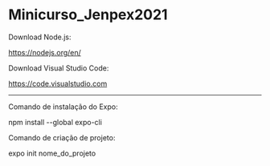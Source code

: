 # Minicurso_Jenpex2021

Download Node.js:

https://nodejs.org/en/

Download Visual Studio Code:

https://code.visualstudio.com

------------------------------

Comando de instalação do Expo:

npm install --global expo-cli

Comando de criação de projeto:

expo init nome_do_projeto

